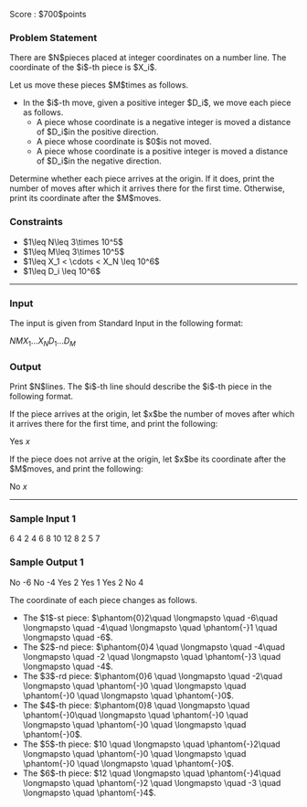 
<div>

<span>

<span>

<p>
Score : $700$points
</p>

<div>

<section>

### **Problem Statement**

<p>
There are $N$pieces placed at integer coordinates on a number line. The coordinate of the $i$-th piece is $X_i$.
</p>

<p>
Let us move these pieces $M$times as follows.
</p>

<ul>

<li>
In the $i$-th move, given a positive integer $D_i$, we move each piece as follows.
<ul>

<li>
A piece whose coordinate is a negative integer is moved a distance of $D_i$in the positive direction.
</li>

<li>
A piece whose coordinate is $0$is not moved.
</li>

<li>
A piece whose coordinate is a positive integer is moved a distance of $D_i$in the negative direction.
</li>

</ul>

</li>

</ul>

<p>
Determine whether each piece arrives at the origin. If it does, print the number of moves after which it arrives there for the first time. Otherwise, print its coordinate after the $M$moves.
</p>

</section>

</div>

<div>

<section>

### **Constraints**

<ul>

<li>
$1\leq N\leq 3\times 10^5$
</li>

<li>
$1\leq M\leq 3\times 10^5$
</li>

<li>
$1\leq X_1 < \cdots < X_N \leq 10^6$
</li>

<li>
$1\leq D_i \leq 10^6$
</li>

</ul>

</section>

</div>

---

<div>

<div>

<section>

### **Input**

<p>
The input is given from Standard Input in the following format:
</p>

<div>

$N$$M$$X_1$$\ldots$$X_N$$D_1$$\ldots$$D_M$
</div>

</section>

</div>

<div>

<section>

### **Output**

<p>
Print $N$lines. The $i$-th line should describe the $i$-th piece in the following format.
</p>

<p>
If the piece arrives at the origin, let $x$be the number of moves after which it arrives there for the first time, and print the following:
</p>

<div>

Yes $x$
</div>

<p>
If the piece does not arrive at the origin, let $x$be its coordinate after the $M$moves, and print the following:
</p>

<div>

No $x$
</div>

</section>

</div>

</div>

---

<div>

<section>

### **Sample Input 1**

<div>

6 4
2 4 6 8 10 12
8 2 5 7

</div>

</section>

</div>

<div>

<section>

### **Sample Output 1**

<div>

No -6
No -4
Yes 2
Yes 1
Yes 2
No 4

</div>

<p>
The coordinate of each piece changes as follows.
</p>

<ul>

<li>
The $1$-st piece: $\phantom{0}2\quad \longmapsto \quad -6\quad \longmapsto \quad -4\quad \longmapsto \quad \phantom{-}1 \quad \longmapsto \quad  -6$. 
</li>

<li>
The $2$-nd piece: $\phantom{0}4 \quad \longmapsto \quad  -4\quad \longmapsto \quad -2 \quad \longmapsto \quad   \phantom{-}3 \quad \longmapsto \quad   -4$. 
</li>

<li>
The $3$-rd piece: $\phantom{0}6 \quad \longmapsto \quad  -2\quad \longmapsto \quad \phantom{-}0 \quad \longmapsto \quad   \phantom{-}0 \quad \longmapsto \quad   \phantom{-}0$. 
</li>

<li>
The $4$-th piece: $\phantom{0}8 \quad \longmapsto \quad  \phantom{-}0\quad \longmapsto \quad \phantom{-}0 \quad \longmapsto \quad   \phantom{-}0 \quad \longmapsto \quad   \phantom{-}0$. 
</li>

<li>
The $5$-th piece: $10 \quad \longmapsto \quad  \phantom{-}2\quad \longmapsto \quad \phantom{-}0 \quad \longmapsto \quad   \phantom{-}0 \quad \longmapsto \quad   \phantom{-}0$. 
</li>

<li>
The $6$-th piece: $12 \quad \longmapsto \quad  \phantom{-}4\quad \longmapsto \quad \phantom{-}2 \quad \longmapsto \quad   -3 \quad \longmapsto \quad   \phantom{-}4$. 
</li>

</ul>

</section>

</div>

</span>

</span>

</div>
